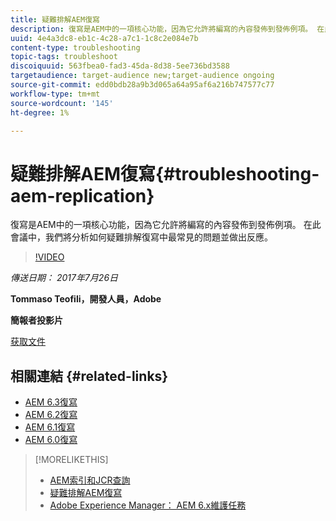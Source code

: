 ```yaml
---
title: 疑難排解AEM復寫
description: 復寫是AEM中的一項核心功能，因為它允許將編寫的內容發佈到發佈例項。 在此會議中，我們將分析如何疑難排解復寫中最常見的問題並做出反應。
uuid: 4e4a3dc8-eb1c-4c28-a7c1-1c8c2e084e7b
content-type: troubleshooting
topic-tags: troubleshoot
discoiquuid: 563fbea0-fad3-45da-8d38-5ee736bd3588
targetaudience: target-audience new;target-audience ongoing
source-git-commit: edd0bdb28a9b3d065a64a95af6a216b747577c77
workflow-type: tm+mt
source-wordcount: '145'
ht-degree: 1%

---
```


# 疑難排解AEM復寫{#troubleshooting-aem-replication}

復寫是AEM中的一項核心功能，因為它允許將編寫的內容發佈到發佈例項。 在此會議中，我們將分析如何疑難排解復寫中最常見的問題並做出反應。

>[!VIDEO](https://video.tv.adobe.com/v/19282/?quality=9)

*傳送日期： 2017年7月26日*

**Tommaso Teofili，開發人員，Adobe**

**簡報者投影片**

[获取文件](assets/aem-gems-troubleshooting-aem-replication.pdf)

## 相關連結 {#related-links}

* [AEM 6.3復寫](https://docs.adobe.com/docs/en/aem/6-3/deploy/configuring/replication.html)
* [AEM 6.2復寫](https://docs.adobe.com/docs/en/aem/6-2/deploy/configuring/replication.html)
* [AEM 6.1復寫](https://docs.adobe.com/docs/en/aem/6-1/deploy/configuring/replication.html)
* [AEM 6.0復寫](https://docs.adobe.com/docs/en/aem/6-0/deploy/configuring/replication.html)

>[!MORELIKETHIS]
>
>* [AEM索引和JCR查詢](aem-indexing-jcr-query.md)
>* [疑難排解AEM復寫](aem-troubleshooting-aem-replication.md)
>* [Adobe Experience Manager： AEM 6.x維護任務](https://helpx.adobe.com/experience-manager/kt/eseminars/ccoo-aem-Aug-register.html)

